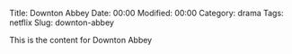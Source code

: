 Title: Downton Abbey
Date:  00:00
Modified:  00:00
Category: drama
Tags: netflix
Slug: downton-abbey

This is the content for Downton Abbey